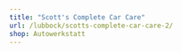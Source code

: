 ```yaml
---
title: "Scott's Complete Car Care"
url: /lubbock/scotts-complete-car-care-2/
shop: Autowerkstatt
---
```

